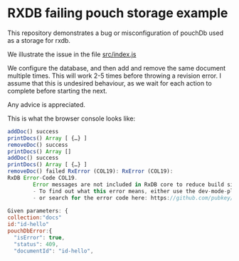 # RXDB failing pouch storage example

This repository demonstrates a bug or misconfiguration of pouchDb used as a storage for rxdb.

We illustrate the issue in the file [src/index.js](./src/index.js)

We configure the database, and then add and remove the same document multiple times.  This will work 2-5 times before throwing a revision error. I assume that this is undesired behaviour, as we wait for each action to complete before starting the next.

Any advice is appreciated.

This is what the browser console looks like:


``` javascript
addDoc() success 
printDocs() Array [ {…} ]
removeDoc() success
printDocs() Array []
addDoc() success 
printDocs() Array [ {…} ]
removeDoc() failed RxError (COL19): RxError (COL19):
RxDB Error-Code COL19.
        Error messages are not included in RxDB core to reduce build size.
        - To find out what this error means, either use the dev-mode-plugin https://rxdb.info/dev-mode.html
        - or search for the error code here: https://github.com/pubkey/rxdb/search?q=COL19
        
Given parameters: {
collection:"docs"
id:"id-hello"
pouchDbError:{
  "isError": true,
  "status": 409,
  "documentId": "id-hello",
```
